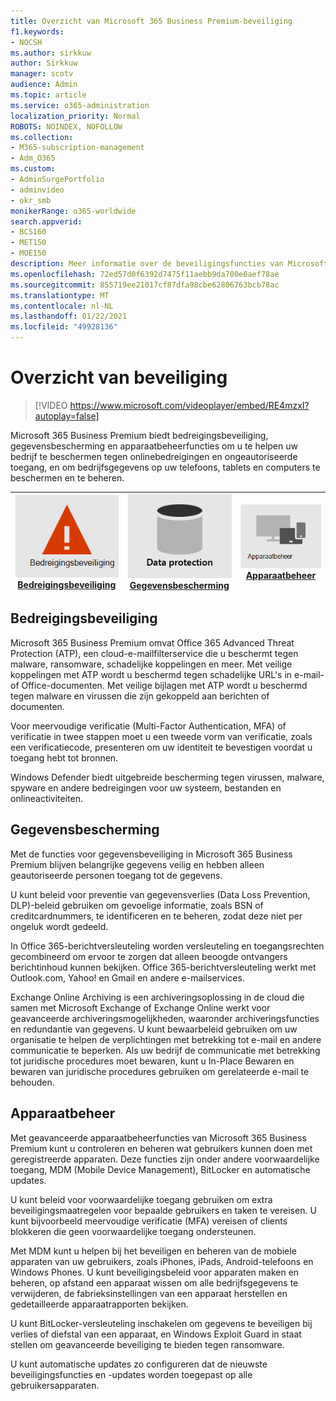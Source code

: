 ```yaml
---
title: Overzicht van Microsoft 365 Business Premium-beveiliging
f1.keywords:
- NOCSH
ms.author: sirkkuw
author: Sirkkuw
manager: scotv
audience: Admin
ms.topic: article
ms.service: o365-administration
localization_priority: Normal
ROBOTS: NOINDEX, NOFOLLOW
ms.collection:
- M365-subscription-management
- Adm_O365
ms.custom:
- AdminSurgePortfolio
- adminvideo
- okr_smb
monikerRange: o365-worldwide
search.appverid:
- BCS160
- MET150
- MOE150
description: Meer informatie over de beveiligingsfuncties van Microsoft 365 voor Bedrijven.
ms.openlocfilehash: 72ed57d0f6392d7475f11aebb9da700e6aef78ae
ms.sourcegitcommit: 855719ee21017cf87dfa98cbe62806763bcb78ac
ms.translationtype: MT
ms.contentlocale: nl-NL
ms.lasthandoff: 01/22/2021
ms.locfileid: "49928136"
---
```

# <a name="overview-of-security"></a>Overzicht van beveiliging

> [!VIDEO https://www.microsoft.com/videoplayer/embed/RE4mzxI?autoplay=false]

Microsoft 365 Business Premium biedt bedreigingsbeveiliging, gegevensbescherming en apparaatbeheerfuncties om u te helpen uw bedrijf te beschermen tegen onlinebedreigingen en ongeautoriseerde toegang, en om bedrijfsgegevens op uw telefoons, tablets en computers te beschermen en te beheren.

|![Bedreigingsbeveiliging](../media/m365-business-security-threat-protection.png)<br/>[Bedreigingsbeveiliging](#threat-protection)|![Samenwerken met een klant](../media/m365-business-security-data-protection.png) <br/>[Gegevensbescherming](#data-protection) | ![Apparaatbeheer](../media/m365-business-security-device-management.png) <br/>[Apparaatbeheer](#device-management) |
|--|--|--|

## <a name="threat-protection"></a>Bedreigingsbeveiliging

Microsoft 365 Business Premium omvat Office 365 Advanced Threat Protection (ATP), een cloud-e-mailfilterservice die u beschermt tegen malware, ransomware, schadelijke koppelingen en meer. Met veilige koppelingen met ATP wordt u beschermd tegen schadelijke URL's in e-mail- of Office-documenten. Met veilige bijlagen met ATP wordt u beschermd tegen malware en virussen die zijn gekoppeld aan berichten of documenten.

Voor meervoudige verificatie (Multi-Factor Authentication, MFA) of verificatie in twee stappen moet u een tweede vorm van verificatie, zoals een verificatiecode, presenteren om uw identiteit te bevestigen voordat u toegang hebt tot bronnen.  

Windows Defender biedt uitgebreide bescherming tegen virussen, malware, spyware en andere bedreigingen voor uw systeem, bestanden en onlineactiviteiten.

## <a name="data-protection"></a>Gegevensbescherming

Met de functies voor gegevensbeveiliging in Microsoft 365 Business Premium blijven belangrijke gegevens veilig en hebben alleen geautoriseerde personen toegang tot de gegevens.

U kunt beleid voor preventie van gegevensverlies (Data Loss Prevention, DLP)-beleid gebruiken om gevoelige informatie, zoals BSN of creditcardnummers, te identificeren en te beheren, zodat deze niet per ongeluk wordt gedeeld. 

In Office 365-berichtversleuteling worden versleuteling en toegangsrechten gecombineerd om ervoor te zorgen dat alleen beoogde ontvangers berichtinhoud kunnen bekijken. Office 365-berichtversleuteling werkt met Outlook.com, Yahoo! en Gmail en andere e-mailservices.

Exchange Online Archiving is een archiveringsoplossing in de cloud die samen met Microsoft Exchange of Exchange Online werkt voor geavanceerde archiveringsmogelijkheden, waaronder archiveringsfuncties en redundantie van gegevens. U kunt bewaarbeleid gebruiken om uw organisatie te helpen de verplichtingen met betrekking tot e-mail en andere communicatie te beperken. Als uw bedrijf de communicatie met betrekking tot juridische procedures moet bewaren, kunt u In-Place Bewaren en bewaren van juridische procedures gebruiken om gerelateerde e-mail te behouden.

## <a name="device-management"></a>Apparaatbeheer

Met geavanceerde apparaatbeheerfuncties van Microsoft 365 Business Premium kunt u controleren en beheren wat gebruikers kunnen doen met geregistreerde apparaten. Deze functies zijn onder andere voorwaardelijke toegang, MDM (Mobile Device Management), BitLocker en automatische updates.

U kunt beleid voor voorwaardelijke toegang gebruiken om extra beveiligingsmaatregelen voor bepaalde gebruikers en taken te vereisen. U kunt bijvoorbeeld meervoudige verificatie (MFA) vereisen of clients blokkeren die geen voorwaardelijke toegang ondersteunen.

Met MDM kunt u helpen bij het beveiligen en beheren van de mobiele apparaten van uw gebruikers, zoals iPhones, iPads, Android-telefoons en Windows Phones. U kunt beveiligingsbeleid voor apparaten maken en beheren, op afstand een apparaat wissen om alle bedrijfsgegevens te verwijderen, de fabrieksinstellingen van een apparaat herstellen en gedetailleerde apparaatrapporten bekijken. 

U kunt BitLocker-versleuteling inschakelen om gegevens te beveiligen bij verlies of diefstal van een apparaat, en Windows Exploit Guard in staat stellen om geavanceerde beveiliging te bieden tegen ransomware.

U kunt automatische updates zo configureren dat de nieuwste beveiligingsfuncties en -updates worden toegepast op alle gebruikersapparaten. 